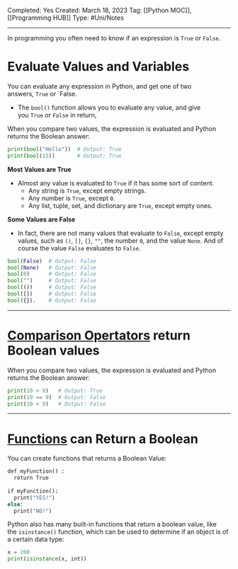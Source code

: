 Completed: Yes
Created: March 18, 2023
Tag: [[Python MOC]], [[Programming HUB]]
Type: #Uni/Notes 

---
In programming you often need to know if an expression is `True` or `False`.
# Evaluate Values and Variables
You can evaluate any expression in Python, and get one of two answers, `True` or `False.

 - The `bool()` function allows you to evaluate any value, and give you `True` or `False` in return,
 
When you compare two values, the expression is evaluated and Python returns the Boolean answer:
```python
print(bool("Hello"))  # Output: True
print(bool(15))       # Output: True
```

**Most Values are True**
- Almost any value is evaluated to `True` if it has some sort of content.
	- Any string is `True`, except empty strings.
	- Any number is `True`, except `0`.
	- Any list, tuple, set, and dictionary are `True`, except empty ones.

**Some Values are False**
- In fact, there are not many values that evaluate to `False`, except empty values, such as `()`, `[]`, `{}`, `""`, the number `0`, and the value `None`. And of course the value `False` evaluates to `False`.
```python 
bool(False)  # Output: False
bool(None)   # Output: False
bool(0)      # Output: False
bool("")     # Output: False
bool(())     # Output: False
bool([])     # Output: False
bool({}).    # Output: False
```

---
# [Comparison Opertators](Python%20Comparison%20Operators.md) return Boolean values
When you compare two values, the expression is evaluated and Python returns the Boolean answer:
```python 
print(10 > 9)   # Output: True
print(10 == 9)  # Output: False
print(10 < 9)   # Output: False
```

---
# [Functions](Python%20Funcions.md) can Return a Boolean
You can create functions that returns a Boolean Value:
```python 
def myFunction() :  
  return True  
  
if myFunction():  
  print("YES!")  
else:  
  print("NO!")
```

Python also has many built-in functions that return a boolean value, like the `isinstance()` function, which can be used to determine if an object is of a certain data type:
```python 
x = 200  
print(isinstance(x, int))
```
